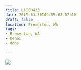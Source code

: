 ```yaml
---
title: L1000433
date: 2019-03-30T09:55:02-07:00
draft: false
location: Bremerton, WA
tags:
- Bremerton, WA
- Kenai
- dogs

---
```

![](https://d17enza3bfujl8.cloudfront.net/L1000433.jpg)
